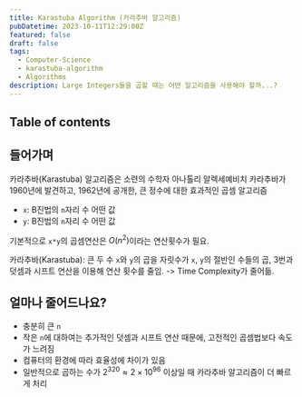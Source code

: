 ```yaml
---
title: Karastuba Algorithm (카라추바 알고리즘)
pubDatetime: 2023-10-11T12:29:00Z
featured: false
draft: false
tags:
  - Computer-Science
  - karastuba-algorithm
  - Algorithms
description: Large Integers들을 곱할 때는 어떤 알고리즘을 사용해야 할까...?
---
```


## Table of contents

## 들어가며

카라추바(Karastuba) 알고리즘은 소련의 수학자 아나톨리 알렉세예비치 카라추바가 1960년에 발견하고, 1962년에 공개한, 큰 정수에 대한 효과적인 곱셈 알고리즘

- `x`: B진법의 `n`자리 수 어떤 값
- `y`: B진법의 `n`자리 수 어떤 값

기본적으로 `x*y`의 곱셈연산은 $O(n^2)$이라는 연산횟수가 필요.

카라추바(Karastuba): 큰 두 수 `x`와 `y`의 곱을 자릿수가 `x`, `y`의 절반인 수들의 곱, 3번과 덧셈과 시프트 연산을 이용해 연산 횟수를 줄임. -> Time Complexity가 줄어듦.

## 얼마나 줄어드나요?

- 충분히 큰 `n`
- 작은 `n`에 대하여는 추가적인 덧셈과 시프트 연산 때문에, 고전적인 곱셈법보다 속도가 느려짐
- 컴퓨터의 환경에 따라 효율성에 차이가 있음
- 일반적으로 곱하는 수가 $2^{320} ≈ 2×10^{96}$ 이상일 때 카라추바 알고리즘이 더 빠르게 처리
